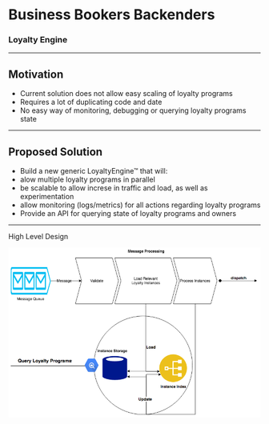 
<!-- .slide: data-background-image="assets/gitpitch-audience.jpg" data-background-size="100% 100%" data-background-color=" " data-state="bg-img-opacity-15" -->
# Business Bookers Backenders

### Loyalty Engine

---

<!-- .slide: data-background-image="assets/gitpitch-audience.jpg" data-background-size="100% 100%" data-background-color=" " data-state="bg-img-opacity-15" -->

## Motivation

- Current solution does not allow easy scaling of loyalty programs  <!-- .element: class="fragment" -->
- Requires a lot of duplicating code and date  <!-- .element: class="fragment" -->
- No easy way of monitoring, debugging or querying loyalty programs state <!-- .element: class="fragment" -->

---

<!-- .slide: data-background-image="assets/gitpitch-audience.jpg" data-background-size="100% 100%" data-background-color=" " data-state="bg-img-opacity-15" -->


## Proposed Solution

- Build a new generic LoyaltyEngine™ that will:
 - alow multiple loyalty programs in parallel
 - be scalable to allow increse in traffic and load, as well as experimentation
 - allow monitoring (logs/metrics) for all actions regarding loyalty programs
 - Provide an API for querying state of loyalty programs and owners

---
<!-- .slide: data-background-image="assets/gitpitch-audience.jpg" data-background-size="100% 100%" data-background-color=" " data-state="bg-img-opacity-15" -->

<p><span class="menu-title slide-title">High Level Design</span></p>

![LoyaltyEngine](assets/LoyaltyEngine.png)
